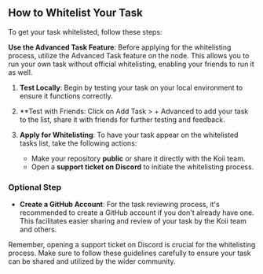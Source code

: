 ## How to Whitelist Your Task
To get your task whitelisted, follow these steps:

**Use the Advanced Task Feature**: Before applying for the whitelisting process, utilize the Advanced Task feature on the node. This allows you to run your own task without official whitelisting, enabling your friends to run it as well.

1. **Test Locally**: Begin by testing your task on your local environment to ensure it functions correctly. 

2. **Test with Friends: Click on Add Task > + Advanced to add your task to the list, share it with friends for further testing and feedback. 

3. **Apply for Whitelisting**: To have your task appear on the whitelisted tasks list, take the following actions:
    - Make your repository **public** or share it directly with the Koii team.
    - Open a **support ticket on Discord** to initiate the whitelisting process. 

### Optional Step

- **Create a GitHub Account**: For the task reviewing process, it's recommended to create a GitHub account if you don't already have one. This facilitates easier sharing and review of your task by the Koii team and others.

Remember, opening a support ticket on Discord is crucial for the whitelisting process. Make sure to follow these guidelines carefully to ensure your task can be shared and utilized by the wider community. 
